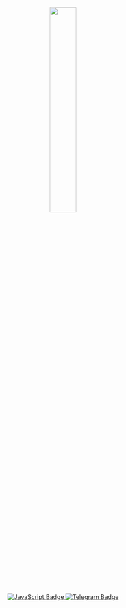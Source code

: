 <div id="header" align="center">
  <img src="https://i.giphy.com/media/v1.Y2lkPTc5MGI3NjExdmQ0cDNhYnU0M3EycTRkOWlrcWwzYnJxcDhma3RmNWJwdnFqM2QwbCZlcD12MV9pbnRlcm5hbF9naWZfYnlfaWQmY3Q9Zw/UDclWKlmfmq7twI3iJ/giphy.gif" width="35%" height="35%" />

  <div id="badges">
    <a href="https://developer.mozilla.org/en-US/docs/Web/JavaScript">
      <img src="https://img.shields.io/badge/I%20%E2%99%A5%20JavaScript-003342?logo=javascript&logoColor=yellow&style=for-the-badge" alt="JavaScript Badge"/>
    </a>
    <a href="https://t.me/Ow1Max">
      <img src="https://img.shields.io/badge/Telegram-003342?logo=telegram&logoColor=blue&style=for-the-badge" alt="Telegram Badge"/>
    </a>
  </div>
</div>

